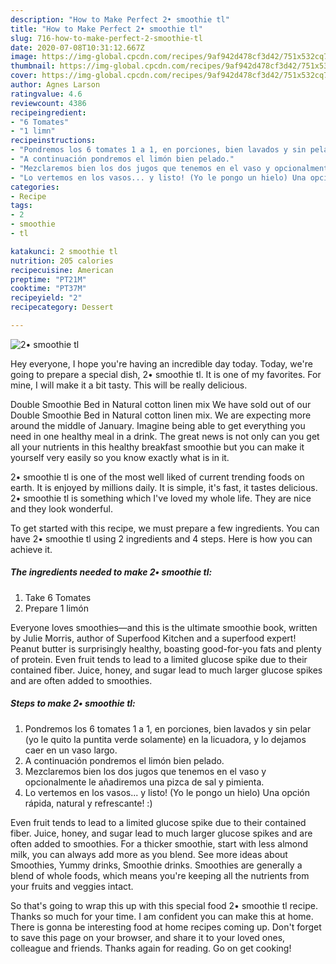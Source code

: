 ```yaml
---
description: "How to Make Perfect 2• smoothie tl"
title: "How to Make Perfect 2• smoothie tl"
slug: 716-how-to-make-perfect-2-smoothie-tl
date: 2020-07-08T10:31:12.667Z
image: https://img-global.cpcdn.com/recipes/9af942d478cf3d42/751x532cq70/2•-smoothie-tl-foto-principal.jpg
thumbnail: https://img-global.cpcdn.com/recipes/9af942d478cf3d42/751x532cq70/2•-smoothie-tl-foto-principal.jpg
cover: https://img-global.cpcdn.com/recipes/9af942d478cf3d42/751x532cq70/2•-smoothie-tl-foto-principal.jpg
author: Agnes Larson
ratingvalue: 4.6
reviewcount: 4386
recipeingredient:
- "6 Tomates"
- "1 limn"
recipeinstructions:
- "Pondremos los 6 tomates 1 a 1, en porciones, bien lavados y sin pelar (yo le quito la puntita verde solamente) en la licuadora, y lo dejamos caer en un vaso largo."
- "A continuación pondremos el limón bien pelado."
- "Mezclaremos bien los dos jugos que tenemos en el vaso y opcionalmente le añadiremos una pizca de sal y pimienta."
- "Lo vertemos en los vasos... y listo! (Yo le pongo un hielo) Una opción rápida, natural y refrescante! :)"
categories:
- Recipe
tags:
- 2
- smoothie
- tl

katakunci: 2 smoothie tl 
nutrition: 205 calories
recipecuisine: American
preptime: "PT21M"
cooktime: "PT37M"
recipeyield: "2"
recipecategory: Dessert

---
```



![2• smoothie tl](https://img-global.cpcdn.com/recipes/9af942d478cf3d42/751x532cq70/2•-smoothie-tl-foto-principal.jpg)

Hey everyone, I hope you're having an incredible day today. Today, we're going to prepare a special dish, 2• smoothie tl. It is one of my favorites. For mine, I will make it a bit tasty. This will be really delicious.

Double Smoothie Bed in Natural cotton linen mix We have sold out of our Double Smoothie Bed in Natural cotton linen mix. We are expecting more around the middle of January. Imagine being able to get everything you need in one healthy meal in a drink. The great news is not only can you get all your nutrients in this healthy breakfast smoothie but you can make it yourself very easily so you know exactly what is in it.

2• smoothie tl is one of the most well liked of current trending foods on earth. It is enjoyed by millions daily. It is simple, it's fast, it tastes delicious. 2• smoothie tl is something which I've loved my whole life. They are nice and they look wonderful.


To get started with this recipe, we must prepare a few ingredients. You can have 2• smoothie tl using 2 ingredients and 4 steps. Here is how you can achieve it.

<!--inarticleads1-->

##### The ingredients needed to make 2• smoothie tl:

1. Take 6 Tomates
1. Prepare 1 limón


Everyone loves smoothies—and this is the ultimate smoothie book, written by Julie Morris, author of Superfood Kitchen and a superfood expert! Peanut butter is surprisingly healthy, boasting good-for-you fats and plenty of protein. Even fruit tends to lead to a limited glucose spike due to their contained fiber. Juice, honey, and sugar lead to much larger glucose spikes and are often added to smoothies. 

<!--inarticleads2-->

##### Steps to make 2• smoothie tl:

1. Pondremos los 6 tomates 1 a 1, en porciones, bien lavados y sin pelar (yo le quito la puntita verde solamente) en la licuadora, y lo dejamos caer en un vaso largo.
1. A continuación pondremos el limón bien pelado.
1. Mezclaremos bien los dos jugos que tenemos en el vaso y opcionalmente le añadiremos una pizca de sal y pimienta.
1. Lo vertemos en los vasos... y listo! (Yo le pongo un hielo) Una opción rápida, natural y refrescante! :)


Even fruit tends to lead to a limited glucose spike due to their contained fiber. Juice, honey, and sugar lead to much larger glucose spikes and are often added to smoothies. For a thicker smoothie, start with less almond milk, you can always add more as you blend. See more ideas about Smoothies, Yummy drinks, Smoothie drinks. Smoothies are generally a blend of whole foods, which means you&#39;re keeping all the nutrients from your fruits and veggies intact. 

So that's going to wrap this up with this special food 2• smoothie tl recipe. Thanks so much for your time. I am confident you can make this at home. There is gonna be interesting food at home recipes coming up. Don't forget to save this page on your browser, and share it to your loved ones, colleague and friends. Thanks again for reading. Go on get cooking!
